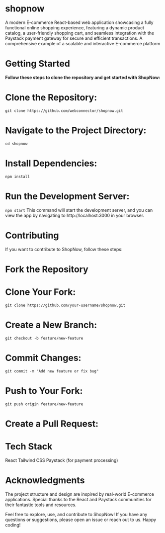 # shopnow
A modern E-commerce React-based web application showcasing a fully functional online shopping experience, featuring a dynamic product catalog, a user-friendly shopping cart, and seamless integration with the Paystack payment gateway for secure and efficient transactions. A comprehensive example of a scalable and interactive E-commerce platform

# Getting Started
**Follow these steps to clone the repository and get started with ShopNow:**

# Clone the Repository:
`git clone https://github.com/webconnector/shopnow.git`
# Navigate to the Project Directory:
`cd shopnow`
# Install Dependencies:
`npm install`
# Run the Development Server:
`npm start`
This command will start the development server, and you can view the app by navigating to http://localhost:3000 in your browser.


# Contributing
If you want to contribute to ShopNow, follow these steps:

# Fork the Repository
# Clone Your Fork:
`git clone https://github.com/your-username/shopnow.git`
# Create a New Branch:
`git checkout -b feature/new-feature`
# Commit Changes:
`git commit -m "Add new feature or fix bug"`
# Push to Your Fork:
`git push origin feature/new-feature`
# Create a Pull Request:


# Tech Stack
React
Tailwind CSS
Paystack (for payment processing)

# Acknowledgments
The project structure and design are inspired by real-world E-commerce applications.
Special thanks to the React and Paystack communities for their fantastic tools and resources.

Feel free to explore, use, and contribute to ShopNow! If you have any questions or suggestions, please open an issue or reach out to us. Happy coding!
